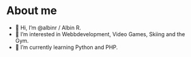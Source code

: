 
# About me

- 👋 Hi, I’m @albinr / Albin R.
- 👀 I’m interested in Webbdevelopment, Video Games, Skiing and the Gym.
- 🌱 I’m currently learning Python and PHP.
